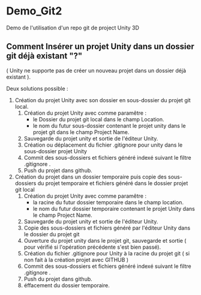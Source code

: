 # Demo_Git2

Demo de l'utilisation d'un repo git de project Unity 3D

## Comment Insérer un projet Unity dans un dossier git déjà existant "?"

( Unity ne supporte pas de créer un nouveau projet dans un dossier déjà existant ).

Deux solutions possible :

1. Création du projet Unity avec son dossier en sous-dossier du projet git local.
    1. Création du projet Unity avec comme paramêtre :
        * le Dossier du projet git local dans le champ Location.
        * le nom du futur sous-dossier contenant le projet unity dans le projet git dans le champ Project Name.
    2. Sauvegarde du projet unity et sortie de l'éditeur Unity.
    3. Création ou déplacement du fichier .gitignore pour unity dans le sous-dossier projet Unity
    4. Commit des sous-dossiers et fichiers généré indexé suivant le filtre .gitignore .
    5. Push du projet dans github.
2. Création du projet dans un dossier temporaire puis copie des sous-dossiers du projet temporaire et fichiers généré dans le dossier projet git local
    1. Création du projet Unity avec comme paramêtre :
        * la racine du futur dossier temporaire dans le champ location.
        * le nom du futur dossier temporaire contenant le projet Unity dans le champ Project Name.
    2. Sauvegarde du projet unity et sortie de l'éditeur Unity.
    3. Copie des sous-dossiers et fichiers généré par l'éditeur Unity dans le dossier du projet git
    4. Ouverture du projet unity dans le projet git, sauvegarde et sortie ( pour vérifié si l'opération précédente s'est bien passé).
    5. Création du fichier .gitignore pour Unity à la racine du projet git ( si non fait à la création projet avec GITHUB )
    6. Commit des sous-dossiers et fichiers généré indexé suivant le filtre .gitignore .
    7. Push du projet dans github.
    8. éffacement du dossier temporaire.
